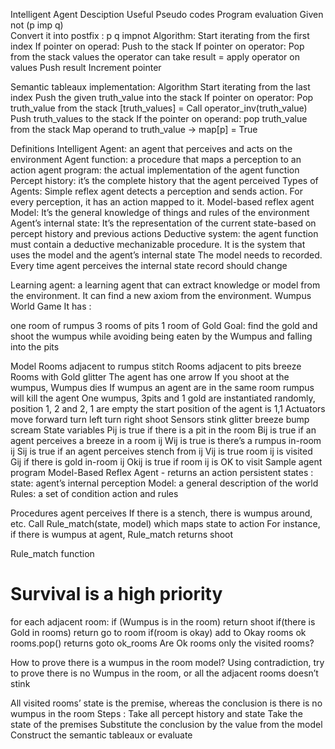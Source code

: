 Intelligent Agent Desciption
Useful Pseudo codes
Program evaluation
Given not (p imp q)  
Convert it into postfix :  p q impnot
Algorithm:
Start iterating from the first index 
If pointer on operad:
            Push to the stack
        If pointer on operator:
            Pop from the stack values the operator can take
            result = apply operator on values
            Push result
              Increment pointer 
    
Semantic tableaux implementation:
Algorithm
Start iterating from the last index
Push the given truth_value into the stack
If pointer on operator:
    Pop truth_value from the stack
    [truth_values] = Call operator_inv(truth_value)
    Push truth_values to the stack
If the pointer on operand:
    pop truth_value from the stack
Map operand to truth_value -> map[p] = True

Definitions
Intelligent Agent: an agent that perceives and acts on the environment
Agent function: a procedure that maps a perception to an action
agent program: the actual implementation of the agent function
Percept history: it’s the complete history that the agent perceived
Types of Agents:
Simple reflex agent detects a perception and sends action. For every perception, it has an action mapped to it.
Model-based reflex agent
Model: It’s the general knowledge of things and rules of the environment
Agent’s internal state: It’s the representation of the current state-based on percept history and previous actions
Deductive system: the agent function must contain a deductive mechanizable procedure. It is the system that uses the model and the agent’s internal state
The model needs to recorded. Every time agent perceives the internal state record should change

Learning agent: a learning agent that can extract knowledge or model from the environment. It can find a new axiom from the environment.
Wumpus World Game
It has :

one room of rumpus
3 rooms of pits
1 room of Gold
Goal: find the gold and shoot the wumpus while avoiding being eaten by the Wumpus and falling into the pits

Model
Rooms adjacent to rumpus stitch
Rooms adjacent to pits breeze
Rooms with Gold glitter
The agent has one arrow
If you shoot at the wumpus, Wumpus dies
If wumpus an agent are in the same room rumpus will kill the agent
One wumpus, 3pits and 1 gold are instantiated randomly, position 1, 2 and 2, 1 are empty the start position of the agent is 1,1
Actuators
move forward
turn left
turn right
shoot
Sensors
stink
glitter
breeze
bump
scream
State variables
Pij is true if there is a pit in the room
Bij is true if an agent perceives a breeze in a room ij
Wij is true is there’s a rumpus in-room ij
Sij is true if an agent perceives stench from ij
Vij is true room ij is visited
Gij if there is gold in-room ij
Okij is true if room ij is OK to visit
Sample agent program
Model-Based Reflex Agent - returns an action persistent states : state: agent’s internal perception Model: a general description of the world Rules: a set of condition action and rules

Procedures
agent perceives
If there is a stench, there is wumpus around, etc.
Call Rule_match(state, model) which maps state to action
For instance, if there is wumpus at agent, Rule_match returns shoot

Rule_match function
# Survival is a high priority

for each adjacent room:
    if (Wumpus is in the room)
        return shoot
    if(there is Gold in rooms)
        return go to room
    if(room is okay)
        add to Okay rooms
ok rooms.pop()
returns goto ok_rooms
Are Ok rooms only the visited rooms?

How to prove there is a wumpus in the room model?
Using contradiction, try to prove there is no Wumpus in the room, or all the adjacent rooms doesn’t stink

All visited rooms’ state is the premise, whereas the conclusion is there is no wumpus in the room Steps :
Take all percept history and state
Take the state of the premises
Substitute the conclusion by the value from the model
Construct the semantic tableaux or evaluate
